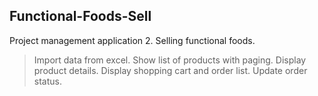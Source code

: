 ## Functional-Foods-Sell
Project management application 2. Selling functional foods.
> Import data from excel.
> Show list of products with paging.
> Display product details.
> Display shopping cart and order list.
> Update order status.

